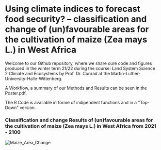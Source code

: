 # Using climate indices to forecast food security? – classification and change of (un)favourable areas for the cultivation of maize (Zea mays L.) in West Africa


Welcome to our Github repository, where we share oure code and figures produced in the winter term 21/22 during the course: Land System Science 2 Climate and Ecosystems by Prof. Dr. Conrad at the Martin-Luther-University-Halle-Wittenberg. 

A Workflow, a summary of our Methods and Results can be seen in the Poster.pdf. 

The R Code is available in forme of indipendent functions and in a "Top-Down" version. 


### Classification and change Results of (un)favourable areas for the cultivation of maize (Zea mays L.) in West Africa from 2021 - 2100
![Maize_Area_Change](https://github.com/JonnyReGIF/Classification-and-change-of-favourable-areas-of-maize-in-West-Africa/blob/c649bb1d39d97a06dcf0f30d8f1e9cb8c8d28d9d/TPD_GIF_2021_2100_9.gif)
